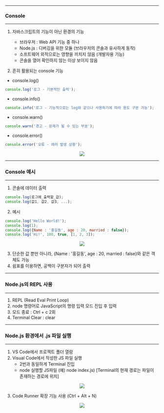 -----
### Console
-----
1. 자바스크립트의 기능이 아닌 환경의 기능
   - 브라우저 : Web API 기능 중 하나
   - Node.js : 디버깅을 위한 모듈 (브라우저의 콘솔과 유사하게 동작)
   - 소프트웨어 외적으로는 영향을 끼치지 않음 (개발자용 기능)
   - 콘솔을 열어 확인하지 않는 이상 보이지 않음

2. 흔히 활용되는 console 기능
- console.log()
```js
console.log('로그 - 기본적인 출력');
```
- console.info()
```js
console.info('로그 - 기능적으로는 log와 같으나 사용하기에 따라 용도 구분 가능');
```
- console.warn()
```js
console.warn('경고 - 문제가 될 수 있는 부분');
```
- console.error()
```js
console.error('오류 - 에러 발생 상황');
```
<div align = "center">
<img src="https://github.com/sooyounghan/Web/assets/34672301/8731210e-a8c2-4c82-9114-e5eec66c89a7">
</div>

-----
### Console 예시
-----
1. 콘솔에 데이터 출력
```js
console.log(로그에_출력할_값);
console.log(값1, 값2, 값3, ...);
```

2. 예시
```js
console.log('Hello World!');
console.log(1);
console.log({Name : '홍길동', age : 20, married : false});
console.log('Hi!', 100, true, [1, 2, 3]);
```
<div align="center">
<img src="https://github.com/sooyounghan/Web/assets/34672301/3f29cfa5-64f6-4009-b728-a73e04a7a0bc">
</div>

3. 단순한 값 뿐만 아니라, {Name : '홍길동', age : 20, married : false}와 같은 객체도 가능
4. 쉼표를 이용하면, 공백이 구분자가 되어 출력

-----
### Node.js의 REPL 사용
-----
1. REPL (Read Eval Print Loop)
2. node 명령어로 JavaScript의 명령 입력 모드 진입 후 입력
3. 모드 종료 : Ctrl + c 2회
4. Terminal Clear : clear

-----
### Node.js 환경에서 .js 파일 실행
-----
1. VS Code에서 프로젝트 폴더 열람
2. Visual Code에서 작성한 JS 파일 실행
   - 2번과 동일하게 Terminal 진입
   - node 실행할 JS파일 (예) node index.js) [Terminal의 현재 경로는 파일이 존재하는 경로에 위치]
<div align="center">
<img src="https://github.com/sooyounghan/Web/assets/34672301/7fc6eab8-6dda-42de-8c0a-cb99e59a72f0">
</div>


3. Code Runner 확장 기능 사용 (Ctrl + Alt + N)
<div align="center">
<img src="https://github.com/sooyounghan/Web/assets/34672301/de99d7cb-7038-4a50-8881-e43b7ba9068a">
</div>
      
